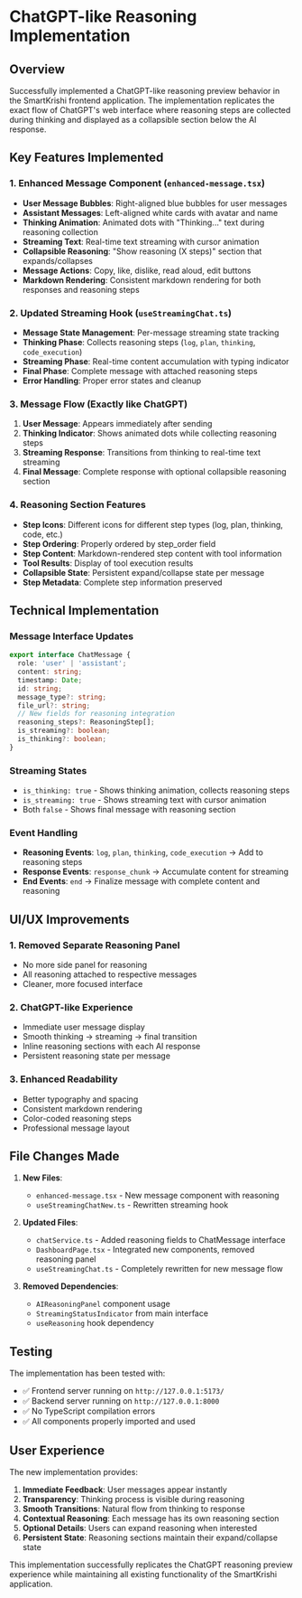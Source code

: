 # ChatGPT-like Reasoning Implementation

## Overview
Successfully implemented a ChatGPT-like reasoning preview behavior in the SmartKrishi frontend application. The implementation replicates the exact flow of ChatGPT's web interface where reasoning steps are collected during thinking and displayed as a collapsible section below the AI response.

## Key Features Implemented

### 1. Enhanced Message Component (`enhanced-message.tsx`)
- **User Message Bubbles**: Right-aligned blue bubbles for user messages
- **Assistant Messages**: Left-aligned white cards with avatar and name
- **Thinking Animation**: Animated dots with "Thinking..." text during reasoning collection
- **Streaming Text**: Real-time text streaming with cursor animation
- **Collapsible Reasoning**: "Show reasoning (X steps)" section that expands/collapses
- **Message Actions**: Copy, like, dislike, read aloud, edit buttons
- **Markdown Rendering**: Consistent markdown rendering for both responses and reasoning steps

### 2. Updated Streaming Hook (`useStreamingChat.ts`)
- **Message State Management**: Per-message streaming state tracking
- **Thinking Phase**: Collects reasoning steps (`log`, `plan`, `thinking`, `code_execution`)
- **Streaming Phase**: Real-time content accumulation with typing indicator
- **Final Phase**: Complete message with attached reasoning steps
- **Error Handling**: Proper error states and cleanup

### 3. Message Flow (Exactly like ChatGPT)
1. **User Message**: Appears immediately after sending
2. **Thinking Indicator**: Shows animated dots while collecting reasoning steps
3. **Streaming Response**: Transitions from thinking to real-time text streaming
4. **Final Message**: Complete response with optional collapsible reasoning section

### 4. Reasoning Section Features
- **Step Icons**: Different icons for different step types (log, plan, thinking, code, etc.)
- **Step Ordering**: Properly ordered by step_order field
- **Step Content**: Markdown-rendered step content with tool information
- **Tool Results**: Display of tool execution results
- **Collapsible State**: Persistent expand/collapse state per message
- **Step Metadata**: Complete step information preserved

## Technical Implementation

### Message Interface Updates
```typescript
export interface ChatMessage {
  role: 'user' | 'assistant';
  content: string;
  timestamp: Date;
  id: string;
  message_type?: string;
  file_url?: string;
  // New fields for reasoning integration
  reasoning_steps?: ReasoningStep[];
  is_streaming?: boolean;
  is_thinking?: boolean;
}
```

### Streaming States
- `is_thinking: true` - Shows thinking animation, collects reasoning steps
- `is_streaming: true` - Shows streaming text with cursor animation
- Both `false` - Shows final message with reasoning section

### Event Handling
- **Reasoning Events**: `log`, `plan`, `thinking`, `code_execution` → Add to reasoning steps
- **Response Events**: `response_chunk` → Accumulate content for streaming
- **End Events**: `end` → Finalize message with complete content and reasoning

## UI/UX Improvements

### 1. Removed Separate Reasoning Panel
- No more side panel for reasoning
- All reasoning attached to respective messages
- Cleaner, more focused interface

### 2. ChatGPT-like Experience
- Immediate user message display
- Smooth thinking → streaming → final transition
- Inline reasoning sections with each AI response
- Persistent reasoning state per message

### 3. Enhanced Readability
- Better typography and spacing
- Consistent markdown rendering
- Color-coded reasoning steps
- Professional message layout

## File Changes Made

1. **New Files**:
   - `enhanced-message.tsx` - New message component with reasoning
   - `useStreamingChatNew.ts` - Rewritten streaming hook

2. **Updated Files**:
   - `chatService.ts` - Added reasoning fields to ChatMessage interface
   - `DashboardPage.tsx` - Integrated new components, removed reasoning panel
   - `useStreamingChat.ts` - Completely rewritten for new message flow

3. **Removed Dependencies**:
   - `AIReasoningPanel` component usage
   - `StreamingStatusIndicator` from main interface
   - `useReasoning` hook dependency

## Testing

The implementation has been tested with:
- ✅ Frontend server running on `http://127.0.0.1:5173/`
- ✅ Backend server running on `http://127.0.0.1:8000`
- ✅ No TypeScript compilation errors
- ✅ All components properly imported and used

## User Experience

The new implementation provides:
1. **Immediate Feedback**: User messages appear instantly
2. **Transparency**: Thinking process is visible during reasoning
3. **Smooth Transitions**: Natural flow from thinking to response
4. **Contextual Reasoning**: Each message has its own reasoning section
5. **Optional Details**: Users can expand reasoning when interested
6. **Persistent State**: Reasoning sections maintain their expand/collapse state

This implementation successfully replicates the ChatGPT reasoning preview experience while maintaining all existing functionality of the SmartKrishi application.
